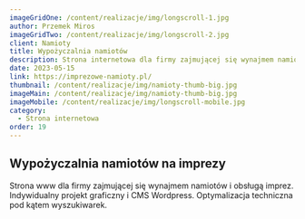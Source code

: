 ```yaml
---
imageGridOne: /content/realizacje/img/longscroll-1.jpg
author: Przemek Miros
imageGridTwo: /content/realizacje/img/longscroll-2.jpg
client: Namioty
title: Wypożyczalnia namiotów
description: Strona internetowa dla firmy zajmującej się wynajmem namiotów i obsługą imprez. Indywidualny projekt graficzny i optymalizacja techniczna pod silniki wyszukiwarek.
date: 2023-05-15
link: https://imprezowe-namioty.pl/
thumbnail: /content/realizacje/img/namioty-thumb-big.jpg
imageMain: /content/realizacje/img/namioty-thumb-big.jpg
imageMobile: /content/realizacje/img/longscroll-mobile.jpg
category:
  - Strona internetowa
order: 19
---
```

## Wypożyczalnia namiotów na imprezy

Strona www dla firmy zajmującej się wynajmem namiotów i obsługą imprez. Indywidualny projekt graficzny i CMS Wordpress. Optymalizacja techniczna pod kątem wyszukiwarek.
